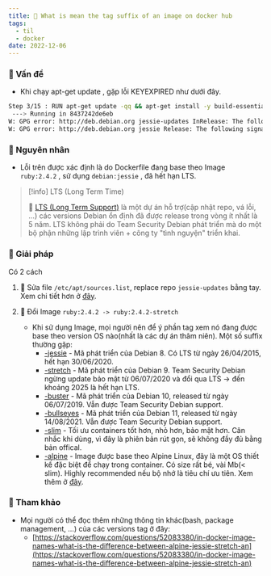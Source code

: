 ```yaml
---
title: 🌱 What is mean the tag suffix of an image on docker hub
tags:
  - til
  - docker
date: 2022-12-06
---
```


### 🌿 Vấn đề
- Khi chạy apt-get update , gặp lỗi KEYEXPIRED như dưới đây.

```sh
Step 3/15 : RUN apt-get update -qq && apt-get install -y build-essential libpq-dev nodejs vim cron
 ---> Running in 8437242de6eb
W: GPG error: http://deb.debian.org jessie-updates InRelease: The following signatures were invalid: KEYEXPIRED 1668891673
W: GPG error: http://deb.debian.org jessie Release: The following signatures were invalid: KEYEXPIRED 1668891673
```

### 🌿 Nguyên nhân
- Lỗi trên được xác định là do Dockerfile đang base theo Image `ruby:2.4.2` , sử dụng `debian:jessie` , đã hết hạn LTS.

> [!info] LTS (Long Term Time)
> 
> 🌱 [LTS (Long Term Support)]([https://wiki.debian.org/LTS](https://wiki.debian.org/LTS)) là một dự án hỗ trợ(cập nhật repo, vá lỗi, ...) các versions Debian ổn định đã được release trong vòng ít nhất là 5 năm. LTS không phải do Team Security Debian phát triển mà do một bộ phận những lập trình viên + công ty "tình nguyện" triển khai.

### 🌿 Giải pháp
Có 2 cách
1. 🌱 Sửa file `/etc/apt/sources.list`, replace repo `jessie-updates` bằng tay. Xem chi tiết hơn ở [đây](https://github.com/docker-library/ruby/issues/394).

 2. 🌱 Đổi Image `ruby:2.4.2 -> ruby:2.4.2-stretch`
	- Khi sử dụng Image, mọi người nên để ý phần tag xem nó đang được base theo version OS nào(nhất là các dự án thâm niên). Một số suffix thường gặp:
		- [-jessie](https://wiki.debian.org/DebianJessie) - Mã phát triển của Debian 8. Có LTS từ ngày 26/04/2015, hết hạn 30/06/2020.
		-  [-stretch](https://wiki.debian.org/DebianStretch) - Mã phát triển của Debian 9. Team Security Debian ngừng update bảo mật từ 06/07/2020 và đổi qua LTS -> đến khoảng 2025 là hết hạn LTS.
		-  [-buster](https://wiki.debian.org/DebianBuster) - Mã phát triển của Debian 10, released từ ngày 06/07/2019. Vẫn được Team Security Debian support.
		-  [-bullseyes](https://wiki.debian.org/DebianBullseye) - Mã phát triển của Debian 11, released từ ngày 14/08/2021. Vẫn được Team Security Debian support.
		- [-slim](https://github.com/docker-slim/docker-slim) - Tối ưu containers tốt hơn, nhỏ hơn, bảo mật hơn. Cân nhắc khi dùng, vì đây là phiên bản rút gọn, sẽ không đầy đủ bằng bản offical.
		- [-alpine](https://alpinelinux.org/) - Image được base theo Alpine Linux, đây là một OS thiết kế đặc biệt để chạy trong container. Có size rất bé, vài Mb(< slim). Highly recommended nếu bộ nhớ là tiêu chí ưu tiên. Xem thêm ở [đây](https://stschindler.medium.com/the-problem-with-docker-and-alpines-package-pinning-18346593e891).

### 🌿 Tham khảo
- Mọi người có thể đọc thêm những thông tin khác(bash, package management, ...) của các versions tag ở đây:
	- [https://stackoverflow.com/questions/52083380/in-docker-image-names-what-is-the-difference-between-alpine-jessie-stretch-an](https://stackoverflow.com/questions/52083380/in-docker-image-names-what-is-the-difference-between-alpine-jessie-stretch-an)